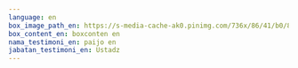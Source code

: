 ```yaml
---
language: en
box_image_path_en: https://s-media-cache-ak0.pinimg.com/736x/86/41/b0/8641b0295aa4b92e83c7a030cb41abdb.jpg
box_content_en: boxconten en
nama_testimoni_en: paijo en
jabatan_testimoni_en: Ustadz
---
```

